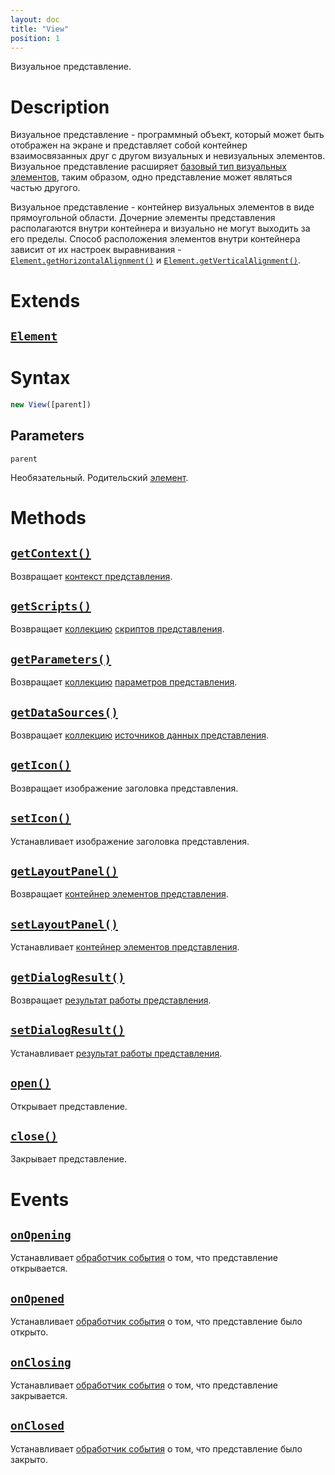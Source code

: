 ```yaml
---
layout: doc
title: "View"
position: 1
---
```


Визуальное представление.

# Description

Визуальное представление - программный объект, который может быть отображен на экране и представляет
собой контейнер взаимосвязанных друг с другом визуальных и невизуальных элементов. Визуальное
представление расширяет [базовый тип визуальных элементов](../Element/), таким образом, одно
представление может являться частью другого.

Визуальное представление - контейнер визуальных элементов в виде прямоугольной области. Дочерние
элементы представления располагаются внутри контейнера и визуально не могут выходить за его пределы.
Способ расположения элементов внутри контейнера зависит от их настроек выравнивания -
[`Element.getHorizontalAlignment()`](../Element/Element.getHorizontalAlignment/)
и [`Element.getVerticalAlignment()`](../Element/Element.getVerticalAlignment/).

# Extends

## [`Element`](../Element/)

# Syntax

```js
new View([parent])
```

## Parameters

`parent`

Необязательный. Родительский [элемент](../Element/).

# Methods

## [`getContext()`](View.getContext/)

Возвращает [контекст представления](../ViewContext/).

## [`getScripts()`](View.getScripts/)

Возвращает [коллекцию](../Collection/) [скриптов представления](../Script/).

## [`getParameters()`](View.getParameters/)

Возвращает [коллекцию](../Collection/) [параметров представления](../Parameter/).

## [`getDataSources()`](View.getDataSources/)

Возвращает [коллекцию](../Collection/) [источников данных представления](../../DataSources/BaseDataSource/).

## [`getIcon()`](View.getIcon/)

Возвращает изображение заголовка представления.

## [`setIcon()`](View.setIcon/)

Устанавливает изображение заголовка представления.

## [`getLayoutPanel()`](View.getLayoutPanel/)

Возвращает [контейнер элементов представления](../../LayoutPanels/).

## [`setLayoutPanel()`](View.setLayoutPanel/)

Устанавливает [контейнер элементов представления](../../LayoutPanels/).

## [`getDialogResult()`](View.getDialogResult/)

Возвращает [результат работы представления](DialogResult/).

## [`setDialogResult()`](View.setDialogResult/)

Устанавливает [результат работы представления](DialogResult/).

## [`open()`](View.open/)

Открывает представление.

## [`close()`](View.close/)

Закрывает представление.

# Events

## [`onOpening`](View.onOpening/)

Устанавливает [обработчик события](../Script/) о том, что представление открывается.

## [`onOpened`](View.onOpened/)

Устанавливает [обработчик события](../Script/) о том, что представление было открыто.

## [`onClosing`](View.onClosing/)

Устанавливает [обработчик события](../Script/) о том, что представление закрывается.

## [`onClosed`](View.onClosed/)

Устанавливает [обработчик события](../Script/) о том, что представление было закрыто.
